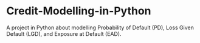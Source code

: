 # Credit-Modelling-in-Python
A project in Python about modelling Probability of Default (PD), Loss Given Default (LGD), and Exposure at Default (EAD). 
